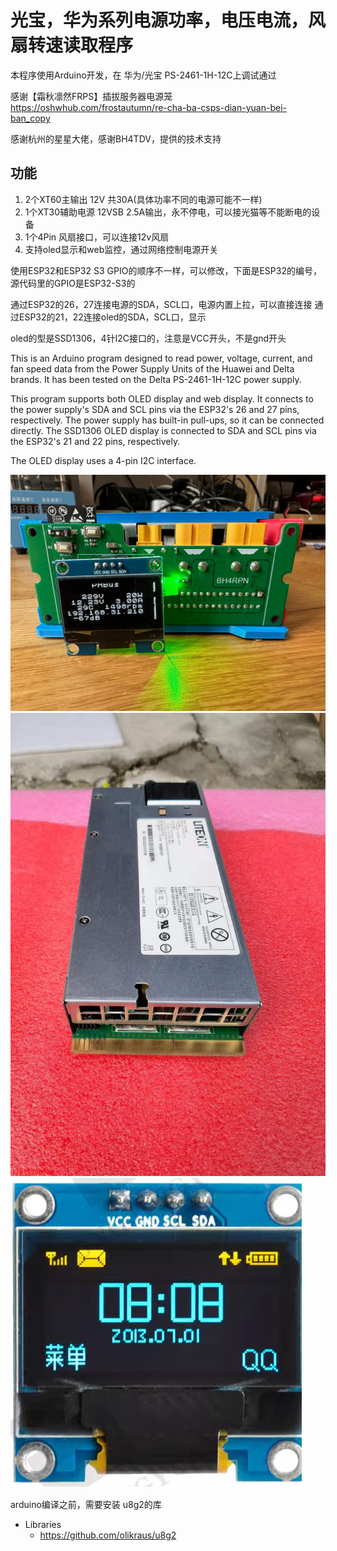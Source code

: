# 光宝，华为系列电源功率，电压电流，风扇转速读取程序

本程序使用Arduino开发，在 华为/光宝  PS-2461-1H-12C上调试通过

感谢【霜秋凛然FRPS】插拔服务器电源笼 
https://oshwhub.com/frostautumn/re-cha-ba-csps-dian-yuan-bei-ban_copy

感谢杭州的星星大佬，感谢BH4TDV，提供的技术支持

## 功能
  1. 2个XT60主输出 12V  共30A(具体功率不同的电源可能不一样)
  2. 1个XT30辅助电源 12VSB  2.5A输出，永不停电，可以接光猫等不能断电的设备
  3. 1个4Pin 风扇接口，可以连接12v风扇
  4. 支持oled显示和web监控，通过网络控制电源开关


使用ESP32和ESP32 S3 GPIO的顺序不一样，可以修改，下面是ESP32的编号，源代码里的GPIO是ESP32-S3的

通过ESP32的26，27连接电源的SDA，SCL口，电源内置上拉，可以直接连接
通过ESP32的21，22连接oled的SDA，SCL口，显示

oled的型是SSD1306，4针I2C接口的，注意是VCC开头，不是gnd开头

This is an Arduino program designed to read power, voltage, current, and fan speed data from the Power Supply Units of the Huawei and Delta brands. It has been tested on the Delta PS-2461-1H-12C power supply.

This program supports both OLED display and web display. It connects to the power supply's SDA and SCL pins via the ESP32's 26 and 27 pins, respectively. The power supply has built-in pull-ups, so it can be connected directly. The SSD1306 OLED display is connected to SDA and SCL pins via the ESP32's 21 and 22 pins, respectively.

The OLED display uses a 4-pin I2C interface.


![ESP32 PS-2461-1H  128*64 OLED](convert.jpg)
![PS-2461-1H  ](LITEON-PS-2461-1H.jpg)
![SSD1306  ](ssd1306vcc.png)



arduino编译之前，需要安装 u8g2的库

* Libraries
  * https://github.com/olikraus/u8g2
 
